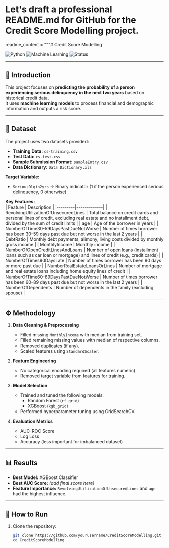 # Let's draft a professional README.md for GitHub for the Credit Score Modelling project.

readme_content = """# Credit Score Modelling

![Python](https://img.shields.io/badge/Python-3.8+-blue.svg)
![Machine Learning](https://img.shields.io/badge/Machine%20Learning-Scikit--learn%20%7C%20XGBoost-orange)
![Status](https://img.shields.io/badge/Status-Completed-brightgreen)

---

## 📌 Introduction

This project focuses on **predicting the probability of a person experiencing serious delinquency in the next two years** based on historical credit data.  
It uses **machine learning models** to process financial and demographic information and outputs a risk score.

---

## 📂 Dataset

The project uses two datasets provided:

- **Training Data:** `cs-training.csv`  
- **Test Data:** `cs-test.csv`  
- **Sample Submission Format:** `sampleEntry.csv`  
- **Data Dictionary:** `Data Dictionary.xls`

**Target Variable:**  
- `SeriousDlqin2yrs` → Binary indicator (1 if the person experienced serious delinquency, 0 otherwise)

**Key Features:**  
| Feature | Description |
|---------|-------------|
| RevolvingUtilizationOfUnsecuredLines | Total balance on credit cards and personal lines of credit, excluding real estate and no installment debt, divided by the sum of credit limits |
| age | Age of the borrower in years |
| NumberOfTime30-59DaysPastDueNotWorse | Number of times borrower has been 30–59 days past due but not worse in the last 2 years |
| DebtRatio | Monthly debt payments, alimony, living costs divided by monthly gross income |
| MonthlyIncome | Monthly income |
| NumberOfOpenCreditLinesAndLoans | Number of open loans (installment loans such as car loan or mortgage) and lines of credit (e.g., credit cards) |
| NumberOfTimes90DaysLate | Number of times borrower has been 90 days or more past due |
| NumberRealEstateLoansOrLines | Number of mortgage and real estate loans including home equity lines of credit |
| NumberOfTime60-89DaysPastDueNotWorse | Number of times borrower has been 60–89 days past due but not worse in the last 2 years |
| NumberOfDependents | Number of dependents in the family (excluding spouse) |

---

## ⚙️ Methodology

1. **Data Cleaning & Preprocessing**
   - Filled missing `MonthlyIncome` with median from training set.
   - Filled remaining missing values with median of respective columns.
   - Removed duplicates (if any).
   - Scaled features using `StandardScaler`.

2. **Feature Engineering**
   - No categorical encoding required (all features numeric).
   - Removed target variable from features for training.

3. **Model Selection**
   - Trained and tuned the following models:
     - Random Forest (`rf_grid`)
     - XGBoost (`xgb_grid`)
   - Performed hyperparameter tuning using GridSearchCV.

4. **Evaluation Metrics**
   - AUC-ROC Score
   - Log Loss
   - Accuracy (less important for imbalanced dataset)

---

## 📊 Results

- **Best Model:** XGBoost Classifier  
- **Best AUC Score:** *(add final score here)*  
- **Feature Importance:** `RevolvingUtilizationOfUnsecuredLines` and `age` had the highest influence.

---

## 🚀 How to Run

1. Clone the repository:
   ```bash
   git clone https://github.com/yourusername/CreditScoreModelling.git
   cd CreditScoreModelling
